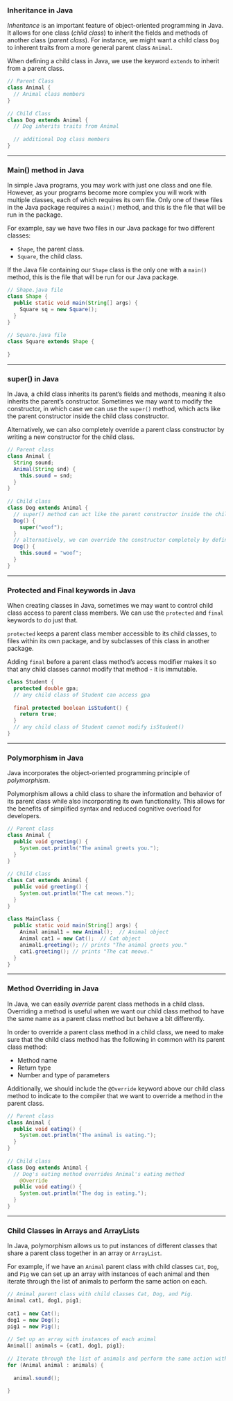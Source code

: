 ### Inheritance in Java
_Inheritance_ is an important feature of object-oriented programming in Java. It allows for one class (_child class_) to inherit the fields and methods of another class (_parent class_). For instance, we might want a child class `Dog` to inherent traits from a more general parent class `Animal`.

When defining a child class in Java, we use the keyword `extends` to inherit from a parent class.

```Java
// Parent Class
class Animal {
  // Animal class members
}
 
// Child Class
class Dog extends Animal {
  // Dog inherits traits from Animal 
  
  // additional Dog class members
}
```

---

### Main() method in Java
In simple Java programs, you may work with just one class and one file. However, as your programs become more complex you will work with multiple classes, each of which requires its own file. Only one of these files in the Java package requires a `main()` method, and this is the file that will be run in the package.

For example, say we have two files in our Java package for two different classes:

-   `Shape`, the parent class.
-   `Square`, the child class.

If the Java file containing our `Shape` class is the only one with a `main()` method, this is the file that will be run for our Java package.

```Java
// Shape.java file 
class Shape {
  public static void main(String[] args) {
    Square sq = new Square();
  }
}
 
// Square.java file 
class Square extends Shape {
  
}
```

---

### super() in Java
In Java, a child class inherits its parent’s fields and methods, meaning it also inherits the parent’s constructor. Sometimes we may want to modify the constructor, in which case we can use the `super()` method, which acts like the parent constructor inside the child class constructor.

Alternatively, we can also completely override a parent class constructor by writing a new constructor for the child class.

```Java
// Parent class
class Animal {
  String sound;
  Animal(String snd) {
    this.sound = snd;
  }
}
 
// Child class
class Dog extends Animal { 
  // super() method can act like the parent constructor inside the child class constructor.
  Dog() {
    super("woof");
  } 
  // alternatively, we can override the constructor completely by defining a new constructor.
  Dog() {
    this.sound = "woof";
  }
}
```

---

### Protected and Final keywords in Java
When creating classes in Java, sometimes we may want to control child class access to parent class members. We can use the `protected` and `final` keywords to do just that.

`protected` keeps a parent class member accessible to its child classes, to files within its own package, and by subclasses of this class in another package.

Adding `final` before a parent class method’s access modifier makes it so that any child classes cannot modify that method - it is immutable.

```Java
class Student {
  protected double gpa;
  // any child class of Student can access gpa 
  
  final protected boolean isStudent() {
    return true;
  }
  // any child class of Student cannot modify isStudent()
}
```

---

### Polymorphism in Java
Java incorporates the object-oriented programming principle of _polymorphism_.

Polymorphism allows a child class to share the information and behavior of its parent class while also incorporating its own functionality. This allows for the benefits of simplified syntax and reduced cognitive overload for developers.

```Java
// Parent class
class Animal {
  public void greeting() {
    System.out.println("The animal greets you.");
  }
}
 
// Child class
class Cat extends Animal {
  public void greeting() {
    System.out.println("The cat meows.");
  }
}
 
class MainClass {
  public static void main(String[] args) {
    Animal animal1 = new Animal();  // Animal object
    Animal cat1 = new Cat();  // Cat object
    animal1.greeting(); // prints "The animal greets you."
    cat1.greeting(); // prints "The cat meows."
  }
}
```

---

### Method Overriding in Java
In Java, we can easily _override_ parent class methods in a child class. Overriding a method is useful when we want our child class method to have the same name as a parent class method but behave a bit differently.

In order to override a parent class method in a child class, we need to make sure that the child class method has the following in common with its parent class method:

-   Method name
-   Return type
-   Number and type of parameters

Additionally, we should include the `@Override` keyword above our child class method to indicate to the compiler that we want to override a method in the parent class.

```Java
// Parent class 
class Animal {
  public void eating() {
    System.out.println("The animal is eating.");
  }
}
 
// Child class 
class Dog extends Animal {
  // Dog's eating method overrides Animal's eating method
    @Override
  public void eating() {
    System.out.println("The dog is eating.");
  }
}
```

---

### Child Classes in Arrays and ArrayLists
In Java, polymorphism allows us to put instances of different classes that share a parent class together in an array or `ArrayList`.

For example, if we have an `Animal` parent class with child classes `Cat`, `Dog`, and `Pig` we can set up an array with instances of each animal and then iterate through the list of animals to perform the same action on each.

```Java
// Animal parent class with child classes Cat, Dog, and Pig. 
Animal cat1, dog1, pig1;
 
cat1 = new Cat();
dog1 = new Dog();
pig1 = new Pig();
 
// Set up an array with instances of each animal
Animal[] animals = {cat1, dog1, pig1};
 
// Iterate through the list of animals and perform the same action with each
for (Animal animal : animals) {
  
  animal.sound();
  
}
```